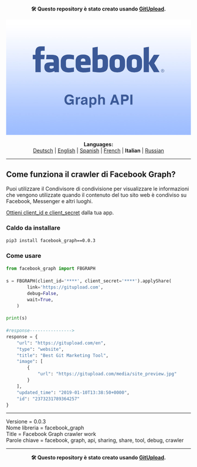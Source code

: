 <p align="center"><b>🛠️ Questo repository è stato creato usando <a href="https://gitupload.com">GitUpload</a>.</b></p>
<p align="center"><a href="https://gitupload.com"><img src="https://github.com/markolofsen/facebook_graph//blob/master/.banners/banner_it.jpg?raw=1" /></a></p>
<p align="center"><b>Languages:</b><br /><a href="https://github.com/markolofsen/facebook_graph/blob/master/README_de.md">Deutsch</a> | <a href="https://github.com/markolofsen/facebook_graph/blob/master/README.md">English</a> | <a href="https://github.com/markolofsen/facebook_graph/blob/master/README_es.md">Spanish</a> | <a href="https://github.com/markolofsen/facebook_graph/blob/master/README_fr.md">French</a> | <b>Italian</b> | <a href="https://github.com/markolofsen/facebook_graph/blob/master/README_ru.md">Russian</a></p>

---

## Come funziona il crawler di Facebook Graph?
Puoi utilizzare il Condivisore di condivisione per visualizzare le informazioni che vengono utilizzate quando il contenuto del tuo sito web è condiviso su Facebook, Messenger e altri luoghi.


<a href="https://developers.facebook.com/apps/">Ottieni client_id e client_secret</a> dalla tua app.


### Caldo da installare

```sh
pip3 install facebook_graph==0.0.3
```


### Come usare

```python
from facebook_graph import FBGRAPH

s = FBGRAPH(client_id='****', client_secret='****').applyShare(
        link='https://gitupload.com',
        debug=False,
        wait=True,
    )

print(s)

#response---------------->
response = {
    "url": "https://gitupload.com/en",
    "type": "website",
    "title": "Best Git Marketing Tool",
    "image": [
        {
            "url": "https://gitupload.com/media/site_preview.jpg"
        }
    ],
    "updated_time": "2019-01-10T13:38:50+0000",
    "id": "2373231789364257"
}


```


<hr />


Versione = 0.0.3 <br />
Nome libreria = facebook_graph <br />
Title = Facebook Graph crawler work <br />
Parole chiave = facebook,  graph,  api,  sharing,  share,  tool,  debug,  crawler <br />


---

<p align="center"><b>🛠️ Questo repository è stato creato usando <a href="https://gitupload.com">GitUpload</a>.</b></p>